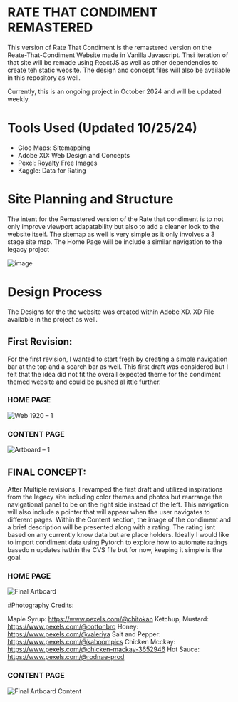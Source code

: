 # RATE THAT CONDIMENT REMASTERED
This version of Rate That Condiment is the remastered version on the  Reate-That-Condiment Website made in Vanilla Javascript. Thsi iteration of that site will be remade using ReactJS as well as other dependencies to create teh static website. The design and concept files will also be available in this repository as well. 

Currently, this is an ongoing project in October 2024 and will be updated weekly. 

# Tools Used (Updated 10/25/24)
- Gloo Maps: Sitemapping
- Adobe XD: Web Design and Concepts
- Pexel: Royalty Free Images
- Kaggle: Data for Rating

# Site Planning and Structure
The intent for the Remastered version of the Rate that condiment is to not only improve viewport adapatability but also to add a cleaner look to the website itself. The sitemap as well is very simple as it only involves a 3 stage site map. The Home Page will be include a similar navigation to the legacy project

![image](https://github.com/user-attachments/assets/4011fb35-6169-4db1-b791-1116cc3048c2)

# Design Process
The Designs for the the website was created within Adobe XD. XD File available in the project as well. 

## First Revision:
For the first revision, I wanted to start fresh by creating a simple navigation bar at the top and a search bar as well. This first draft was considered but I felt that the idea did not fit the overall expected theme for the condiment themed website and could be pushed al ittle further. 
### HOME PAGE
![Web 1920 – 1](https://github.com/user-attachments/assets/3351fdb2-d445-4883-aca5-0df4267171e2)

### CONTENT PAGE
![Artboard – 1](https://github.com/user-attachments/assets/8eccebfc-4c6d-4ef6-b2de-24798324f488)

## FINAL CONCEPT:
After Multiple revisions, I revamped the first draft and utilized inspirations from the legacy site including color themes and photos but rearrange the navigational panel to be on the right side instead of the left. This navigation will also include a pointer that will appear when the user navigates to different pages.  Within the Content section, the image of the condiment and a brief description will be presented along with a rating. The rating isnt based on any currently know data but are place holders. Ideally I would like to import condiment data using Pytorch to explore how to automate ratings basedo n updates iwthin the CVS file but for now, keeping it simple is the goal.

### HOME PAGE
![Final Artboard](https://github.com/user-attachments/assets/799a1946-f865-4a88-8751-8b6aedce9bd8)


#Photography Credits:

Maple Syrup: https://www.pexels.com/@chitokan
Ketchup, Mustard: https://www.pexels.com/@cottonbro
Honey: https://www.pexels.com/@valeriya
Salt and Pepper: https://www.pexels.com/@kaboompics
Chicken Mcckay: https://www.pexels.com/@chicken-mackay-3652946
Hot Sauce: https://www.pexels.com/@rodnae-prod
### CONTENT PAGE
![Final Artboard Content](https://github.com/user-attachments/assets/bd8f4c56-0827-46cf-92e7-c54557d1b476)
